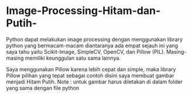 # Image-Processing-Hitam-dan-Putih-
Python dapat melakukan image processing dengan menggunakan library python yang bermacam-macam diantaranya ada empat sejauh ini yang saya tahu yaitu Scikit-Image, SimpleCV, OpenCV, dan Pillow (PIL). Masing-masing memiliki keunggulan satu sama lainnya.

Saya menggunakan Pillow karena lebih cepat dan simple, maka library Pillow pilihan yang tepat sebagai contoh disini saya membuat gambar menjadi Hitam Putih.
Note : untuk gambar harus diletakan di dalam folder yang sama dengan file python
